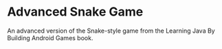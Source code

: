 # Advanced Snake Game
An advanced version of the Snake-style game from the Learning Java By Building Android Games book.
